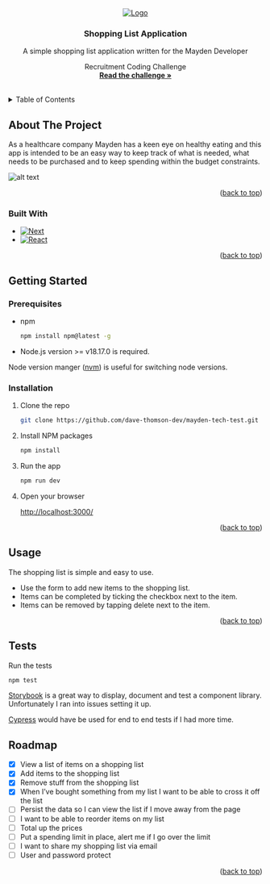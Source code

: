 <a name="readme-top"></a>
<br />
<div align="center">
  <a href="https://mayden.co.uk/">
    <img src="https://mayden.co.uk/wp-content/uploads/2018/03/mayden_logotype_web_2018.svg" alt="Logo">
  </a>

  <h3 align="center">Shopping List Application</h3>

  <p align="center">
    A simple shopping list application written for the Mayden Developer

Recruitment Coding Challenge 
    <br />
    <a href="https://github.com/dave-thomson-dev/challenge.pdf"><strong> Read the challenge »</strong></a>
    <br />
    <br />
</div>



<!-- TABLE OF CONTENTS -->
<details>
  <summary>Table of Contents</summary>
  <ol>
    <li>
      <a href="#about-the-project">About The Project</a>
      <ul>
        <li><a href="#built-with">Built With</a></li>
      </ul>
    </li>
    <li>
      <a href="#getting-started">Getting Started</a>
      <ul>
        <li><a href="#prerequisites">Prerequisites</a></li>
        <li><a href="#installation">Installation</a></li>
      </ul>
    </li>
    <li><a href="#usage">Usage</a></li>
    <li><a href="#roadmap">Roadmap</a></li>
    <li><a href="#contributing">Contributing</a></li>
    <li><a href="#license">License</a></li>
    <li><a href="#contact">Contact</a></li>
    <li><a href="#acknowledgments">Acknowledgments</a></li>
  </ol>
</details>



<!-- ABOUT THE PROJECT -->
## About The Project

As a healthcare company Mayden has a keen eye on healthy eating and this app is intended to be an easy way to keep track of what is needed, what needs to be purchased and to keep spending within the budget constraints.

![alt text](https://github.com/dave-thomson-dev/mayden-tech-test/blob/feature/shopping-list/images/screenshot.png?raw=true)

<p align="right">(<a href="#readme-top">back to top</a>)</p>

### Built With

* [![Next][Next.js]][Next-url]
* [![React][React.js]][React-url]

<p align="right">(<a href="#readme-top">back to top</a>)</p>

<!-- GETTING STARTED -->
## Getting Started

### Prerequisites

* npm
  ```sh
  npm install npm@latest -g
  ```
* Node.js version >= v18.17.0 is required.

Node version manger ([nvm](https://github.com/nvm-sh/nvm)) is useful for switching node versions. 


### Installation

1. Clone the repo
   ```sh
   git clone https://github.com/dave-thomson-dev/mayden-tech-test.git
   ```
2. Install NPM packages
   ```sh
   npm install
   ```
3. Run the app
   ```sh
   npm run dev
   ```
3. Open your browser

   [http://localhost:3000/](http://localhost:3000/)


<p align="right">(<a href="#readme-top">back to top</a>)</p>



<!-- USAGE EXAMPLES -->
## Usage

The shopping list is simple and easy to use.

* Use the form to add new items to the shopping list.  
* Items can be completed by ticking the checkbox next to the item.
* Items can be removed by tapping delete next to the item.

<p align="right">(<a href="#readme-top">back to top</a>)</p>

<!-- USAGE EXAMPLES -->
## Tests
Run the tests
   ```sh
   npm test
   ```
 [Storybook](https://storybook.js.org/) is a great way to display, document and test a component library. Unfortunately I ran into issues setting it up.
 
  [Cypress](https://www.cypress.io/) would have be used for end to end tests if I had more time.

<!-- ROADMAP -->
## Roadmap

- [x] View a list of items on a shopping list
- [x] Add items to the shopping list
- [x] Remove stuff from the shopping list
- [x] When I’ve bought something from my list I want to be able to cross it off the list
- [ ] Persist the data so I can view the list if I move away from the page
- [ ] I want to be able to reorder items on my list
- [ ] Total up the prices
- [ ] Put a spending limit in place, alert me if I go over the limit
- [ ] I want to share my shopping list via email
- [ ] User and password protect

<p align="right">(<a href="#readme-top">back to top</a>)</p>

<!-- MARKDOWN LINKS & IMAGES -->
<!-- https://www.markdownguide.org/basic-syntax/#reference-style-links -->
[screenshot]: images/screenshot.png
[Next.js]: https://img.shields.io/badge/next.js-000000?style=for-the-badge&logo=nextdotjs&logoColor=white
[Next-url]: https://nextjs.org/
[React.js]: https://img.shields.io/badge/React-20232A?style=for-the-badge&logo=react&logoColor=61DAFB
[React-url]: https://reactjs.org/
